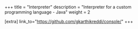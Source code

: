 +++
title = "Interpreter"
description = "Interpreter for a custom programming language - Java"
weight = 2

[extra]
link_to="https://github.com/gkarthikreddi/console/"
+++

